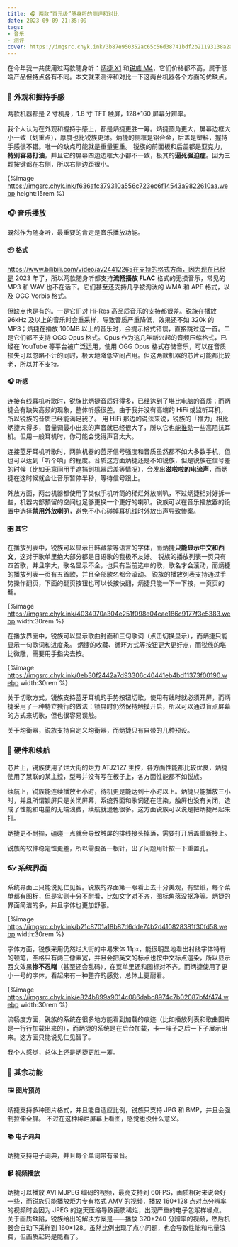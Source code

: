 ```yaml
---
title: 🎧 两款“百元级”随身听的测评和对比
date: 2023-09-09 21:35:09
tags:
- 音乐
- 测评
cover: https://imgsrc.chyk.ink/3b87e950352ac65c56d38741bdf2b21193138a2a.webp
---
```


在今年我一共使用过两款随身听：[炳捷 X1](https://benjie-tx.com/zh_cn/mp3player/184.html) 和[锐族 M4](http://www.ruizu.com.cn/ruizu-m4-4g-black-bluetooth-full-screen-18-inch-mp3-mp4-lossless-hifi-mp5-music-video-player-student-english-walkman-sports.html)，它们价格都不高，属于低端产品但特点各有不同。本文就来测评和对比一下这两台机器各个方面的优缺点。

<!--more-->

### 📱 外观和握持手感

两款机器都是 2 寸机身，1.8 寸 TFT 触屏，128\*160 屏幕分辨率。

我个人认为在外观和握持手感上，都是炳捷更胜一筹。炳捷圆角更大，屏幕边框大小一致（划重点），厚度也比锐族更薄。炳捷的侧框是铝合金，后盖是塑料，握持手感很不错。唯一的缺点可能就是重量更重。
锐族的前面板和后盖都是亚克力，**特别容易打油**，并且它的屏幕四边边框大小都不一致，极其的**逼死强迫症**。因为三颗按键都在右侧，所以右侧边距很小。

{%image https://imgsrc.chyk.ink/f636afc379310a556c723ec6f14543a9822610aa.webp height:15rem %}

### 🎧 音乐播放

既然作为随身听，最重要的肯定是音乐播放功能。

#### 📦 格式

https://www.bilibili.com/video/av24412265在支持的格式方面，因为现在已经是 2023 年了，所以两款随身听都支持**流畅播放 FLAC** 格式的无损音乐，常见的 MP3 和 WAV 也不在话下。它们甚至还支持几乎被淘汰的 WMA 和 APE 格式，以及 OGG Vorbis 格式。

但缺点也是有的。一是它们对 Hi-Res 高品质音乐的支持都很差。锐族在播放 96kHz 及以上的音乐时会重采样，导致音质严重降低，效果还不如 320k 的 MP3；炳捷在播放 100MB 以上的音乐时，会提示格式错误，直接跳过这一首。二是它们都不支持 OGG Opus 格式。Opus 作为这几年新兴起的音频压缩格式，已经在 YouTube 等平台被广泛运用，使用 OGG Opus 格式存储音乐，可以在音质损失可以忽略不计的同时，极大地降低空间占用。但这两款机器的芯片可能都比较老，所以并不支持。

#### 🎧 听感

连接有线耳机听歌时，锐族比炳捷音质好得多，已经达到了堪比电脑的音质；而炳捷会有缺失高频的现象，整体听感很差。由于我并没有高端的 HiFi 或监听耳机，所以锐族的音质已经能满足我了。
用 HiFi 那边的说法来说，锐族的「推力」相比炳捷大得多，音量调最小出来的声音就已经很大了，所以它也[能推动](https://www.bilibili.com/video/av24412265)一些高阻抗耳机。但用一般耳机时，你可能会觉得声音太大。

连接蓝牙耳机听歌时，两款机器的蓝牙信号强度和音质虽然都不如大多数手机，但也可以达到「听个响」的程度。音质这方面炳捷还是不如锐族，但是锐族在信号差的时候（比如无意间用手遮挡到机器后盖等情况），会发出**滋啦啦的电流声**，而炳捷在这时候就会让音乐暂停半秒，等待信号跟上。

外放方面，两台机器都使用了类似手机听筒的稀烂外放喇叭，不过炳捷相对好拆一些，机器内部预留的空间也足够更换一个更好的喇叭。锐族可以在音乐播放器的设置中选择**禁用外放喇叭**，避免不小心碰掉耳机线时外放出声导致惨案。

#### 🎛️ 其它

在播放列表中，锐族可以显示日韩藏蒙等语言的字体，而炳捷**只能显示中文和西文**，这对于歌单里绝大部分都是日语歌的我极不友好。
锐族的播放列表一页只有四首歌，并且字大，歌名显示不全，也只有当前选中的歌，歌名才会滚动，而炳捷的播放列表一页有五首歌，并且全部歌名都会滚动。
锐族的播放列表支持通过手势操作翻页，下面的翻页按钮也可以长按快翻，炳捷只能一下一下按，一页页的翻。

{%image https://imgsrc.chyk.ink/4034970a304e251f098e04cae186c9177f3e5383.webp width:30rem %}

在播放界面中，锐族可以显示歌曲封面和三句歌词（点击切换显示），而炳捷只能显示一句歌词和进度条。
炳捷的收藏、循环方式等按钮更大更好点，而锐族的堪比微雕，需要用手指尖去按。

{%image https://imgsrc.chyk.ink/0eb30f2442a7d93306c40441eb4bd11373f00190.webp width:30rem %}

关于切歌方式，锐族支持蓝牙耳机的手势按钮切歌，使用有线时就必须开屏，而炳捷采用了一种特立独行的做法：锁屏时仍然保持触摸开启，所以可以通过盲点屏幕的方式来切歌，但也很容易误触。

关于均衡器，锐族支持自定义均衡器，而炳捷只有自带的几种预设。

### 🔋 硬件和续航

芯片上，锐族使用了烂大街的炬力 ATJ2127 主控，各方面性能都比较优良，炳捷使用了慧联的某主控，型号并没有写在板子上，各方面性能都不如锐族。

续航上，锐族能连续播放七小时，待机更是能达到十小时以上。炳捷只能播放三小时，并且所谓锁屏只是关闭屏幕，系统界面和歌词还在渲染，触屏也没有关闭，造成了性能和电量的无端浪费，续航就逊色很多。这方面锐族可以说是把炳捷吊起来打。

炳捷更不耐摔，磕碰一点就会导致触屏的排线接头掉落，需要打开后盖重新接上。

锐族的软件稳定性更差，所以需要备一根针，出了问题用针按一下重置孔。

### 👓 系统界面

系统界面上只能说见仁见智。锐族的界面第一眼看上去十分美观，有壁纸，每个菜单都有图标，但是实则十分不耐看，比如文字对不齐，图标角落没抠净等。炳捷的界面简洁的多，并且字体也更加舒服。

{%image https://imgsrc.chyk.ink/b21c8701a18b87d6dde74b2d410828381f30fd58.webp width:30rem %}

字体方面，锐族采用仍然烂大街的中易宋体 11px，能很明显地看出衬线字体特有的顿笔，空格只有两三像素宽，并且会把英文的标点也按中文标点渲染，所以显示西文效果**惨不忍睹**（甚至还会乱码），在菜单里还和图标对不齐。而炳捷使用了更小一号的字体，看起来有一种整齐的感觉，总体上更耐看。

{%image https://imgsrc.chyk.ink/e824b899a9014c086dabc8974c7b02087bf4f474.webp width:30rem %}

流畅度方面，锐族的系统在很多地方能看到加载的痕迹（比如播放列表和歌曲图片是一行行加载出来的），而炳捷的系统是在后台加载，卡一阵子之后一下子展示出来。这方面只能说见仁见智了。

我个人感觉，总体上还是炳捷更胜一筹。

### 🤔 其余功能

#### 🖼️ 图片预览

炳捷支持多种图片格式，并且能自适应比例，锐族只支持 JPG 和 BMP，并且会强制拉伸全屏。
不过在这种稀烂屏幕上看图，感觉也没什么意义。

#### 📚 电子词典

炳捷支持电子词典，并且每个单词带有录音。

#### 📹 视频播放

炳捷可以播放 AVI MJPEG 编码的视频，最高支持到 60FPS，画质相对来说会好一些，而锐族只能播放炬力专有格式 AMV 的视频，播放 160\*128 点对点分辨率的视频时会因为 JPEG 的逆天压缩导致画质稀烂，出现严重的电子包浆样噪点。
关于画质缺陷，锐族给出的解决方案是——播放 320\*240 分辨率的视频，然后机器会自动下采样到 160*128。虽然比例出现了点小问题，也会导致性能和电量浪费，但画质起码是能看了。
